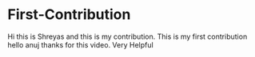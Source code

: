 # First-Contribution
Hi this is Shreyas and this is my contribution.
This is my first contribution
hello anuj thanks for this video. Very Helpful
